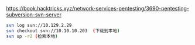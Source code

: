 https://book.hacktricks.xyz/network-services-pentesting/3690-pentesting-subversion-svn-server

```bash
svn log svn://10.129.2.29
svn checkout svn://10.10.10.203  (下载到本地)
svn up -r2 (检索本地)
```
